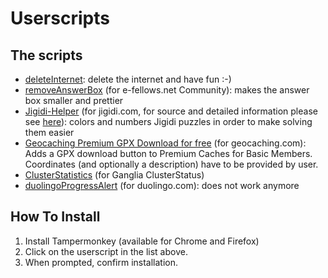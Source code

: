 # Userscripts

## The scripts

* [deleteInternet](https://github.com/S0S-90/userscripts/raw/master/deleteInternet.user.js): delete the internet and have fun :-)
* [removeAnswerBox](https://github.com/S0S-90/userscripts/raw/master/removeAnswerBox.user.js) (for e-fellows.net Community): makes the answer box smaller and prettier
* [Jigidi-Helper](https://github.com/S0S-90/userscripts/raw/master/Jigidi-Helper.user.js) (for jigidi.com, for source and detailed information please see [here](https://gist.github.com/Dan-Q/e9bfe5c2ca4b13fae4994c5e84685761)): colors and numbers Jigidi puzzles in order to make solving them easier
* [Geocaching Premium GPX Download for free](https://github.com/S0S-90/userscripts/raw/master/PremiumGPXDownloader.user.js) (for geocaching.com): Adds a GPX download button to Premium Caches for Basic Members. Coordinates (and optionally a description) have to be provided by user. 
* [ClusterStatistics](https://github.com/S0S-90/userscripts/raw/master/ClusterStatistics.user.js) (for Ganglia ClusterStatus)
* [duolingoProgressAlert](https://github.com/S0S-90/userscripts/raw/master/duolingoProgressAlert.user.js) (for duolingo.com): does not work anymore

## How To Install
1. Install Tampermonkey (available for Chrome and Firefox)
2. Click on the userscript in the list above.
3. When prompted, confirm installation.

